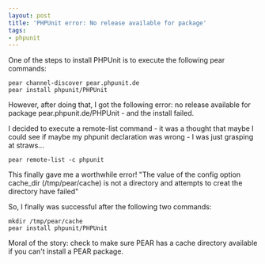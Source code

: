```yaml
---
layout: post
title: 'PHPUnit error: No release available for package'
tags:
- phpunit
---
```


One of the steps to install PHPUnit is to execute the following pear commands:
    
    pear channel-discover pear.phpunit.de
    pear install phpunit/PHPUnit

However, after doing that, I got the following error: no release available for package pear.phpunit.de/PHPUnit - and the install failed.  

I decided to execute a remote-list command - it was a thought that maybe I could see if maybe my phpunit declaration was wrong - I was just grasping at straws...
    
    pear remote-list -c phpunit

This finally gave me a worthwhile error! "The value of the config option cache_dir (/tmp/pear/cache) is not a directory and attempts to creat the directory have failed"

So, I finally was successful after the following two commands:
    
    mkdir /tmp/pear/cache
    pear install phpunit/PHPUnit

Moral of the story: check to make sure PEAR has a cache directory available if you can't install a PEAR package.

